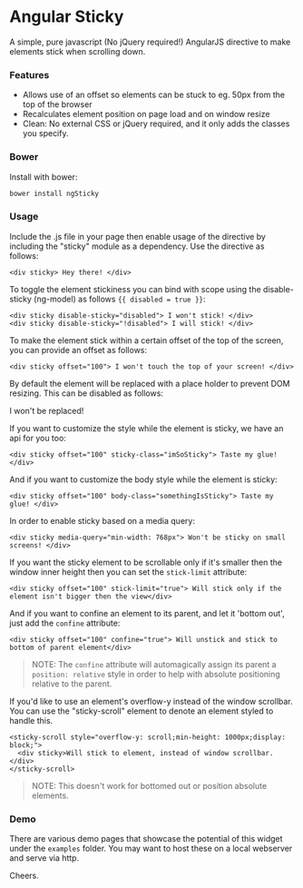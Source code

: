 Angular Sticky
==============

A simple, pure javascript (No jQuery required!) AngularJS directive to make elements stick when scrolling down.

### Features

  * Allows use of an offset so elements can be stuck to eg. 50px from the top of the browser
  * Recalculates element position on page load and on window resize
  * Clean: No external CSS or jQuery required, and it only adds the classes you specify.


### Bower

Install with bower:

```bash
bower install ngSticky
```


### Usage

Include the .js file in your page then enable usage of the directive by including the "sticky" module
as a dependency. Use the directive as follows:

    <div sticky> Hey there! </div>

To toggle the element stickiness you can bind with scope using the disable-sticky (ng-model) as follows `{{ disabled = true }}`:
    
    <div sticky disable-sticky="disabled"> I won't stick! </div>
    <div sticky disable-sticky="!disabled"> I will stick! </div>

To make the element stick within a certain offset of the top of the screen, you can provide an offset as follows:

    <div sticky offset="100"> I won't touch the top of your screen! </div>

By default the element will be replaced with a place holder to prevent DOM resizing.  This can be disabled as follows:

  <div sticky usePlaceholder="false">I won't be replaced!</div>

If you want to customize the style while the element is sticky, we have an api for you too:

    <div sticky offset="100" sticky-class="imSoSticky"> Taste my glue! </div>

And if you want to customize the body style while the element is sticky:

    <div sticky offset="100" body-class="somethingIsSticky"> Taste my glue! </div>

In order to enable sticky based on a media query:

    <div sticky media-query="min-width: 768px"> Won't be sticky on small screens! </div>

If you want the sticky element to be scrollable only if it's smaller then the window inner height then you can set the `stick-limit` attribute:

    <div sticky offset="100" stick-limit="true"> Will stick only if the element isn't bigger then the view</div>

And if you want to confine an element to its parent, and let it 'bottom out', just add the `confine` attribute:

    <div sticky offset="100" confine="true"> Will unstick and stick to bottom of parent element</div>

> NOTE: The `confine` attribute will automagically assign its parent a `position: relative` style in order to help with absolute positioning relative to the parent.

If you'd like to use an element's overflow-y instead of the window scrollbar.  You can use the "sticky-scroll" element to denote an element styled to handle this.

    <sticky-scroll style="overflow-y: scroll;min-height: 1000px;display: block;">
      <div sticky>Will stick to element, instead of window scrollbar.</div>
    </sticky-scroll>

> NOTE: This doesn't work for bottomed out or position absolute elements.


### Demo
There are various demo pages that showcase the potential of this widget under the `examples` folder. You may want to host these on a local webserver and serve via http.



Cheers.
